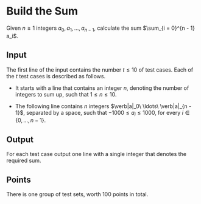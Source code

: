 # Build the Sum

Given $n \geq 1$ integers $a_0, a_1, \ldots, a_{n - 1}$, calculate the
sum $\sum_{i = 0}^{n - 1} a_i$.

## Input

The first line of the input contains the number $t \leq 10$ of test
cases. Each of the $t$ test cases is described as follows.

-   It starts with a line that contains an integer $n$, denoting the
    number of integers to sum up, such that $1 \leq n \leq 10$.

-   The following line contains $n$ integers $\verb|a|_0\ \ldots\
          \verb|a|_{n - 1}$, separated by a space, such that
    $-1000 \leq a_i \leq
          1000$, for every $i \in \{0, \ldots, n - 1\}$.

## Output

For each test case output one line with a single integer that denotes
the required sum.

## Points

There is one group of test sets, worth $100$ points in total.